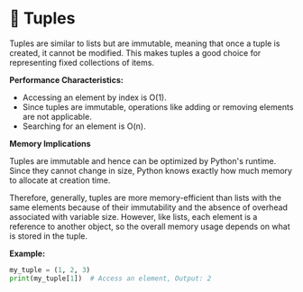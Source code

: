 # 🎁 Tuples

Tuples are similar to lists but are immutable, meaning that once a tuple is created, it cannot be modified. This makes tuples a good choice for representing fixed collections of items.

**Performance Characteristics:**

- Accessing an element by index is O(1).
- Since tuples are immutable, operations like adding or removing elements are not applicable.
- Searching for an element is O(n).

**Memory Implications**

Tuples are immutable and hence can be optimized by Python's runtime. Since they cannot change in size, Python knows exactly how much memory to allocate at creation time.

Therefore, generally, tuples are more memory-efficient than lists with the same elements because of their immutability and the absence of overhead associated with variable size. However, like lists, each element is a reference to another object, so the overall memory usage depends on what is stored in the tuple.

**Example:**

```python
my_tuple = (1, 2, 3)
print(my_tuple[1])  # Access an element, Output: 2
```